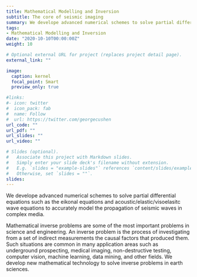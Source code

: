 ```yaml
---
title: Mathematical Modelling and Inversion
subtitle: The core of seismic imaging
summary: We develope advanced numerical schemes to solve partial differential equations such as the eikonal equations and acoustic/elastic/visoelasitc wave equations to accurately model the propagation of seismic waves in complex media.
tags:
- Mathematical Modelling and Inversion
date: "2020-10-10T00:00:00Z"
weight: 10

# Optional external URL for project (replaces project detail page).
external_link: ""

image:
  caption: kernel
  focal_point: Smart
  preview_only: true

#links:
#- icon: twitter
#  icon_pack: fab
#  name: Follow
#  url: https://twitter.com/georgecushen
url_code: ""
url_pdf: ""
url_slides: ""
url_video: ""

# Slides (optional).
#   Associate this project with Markdown slides.
#   Simply enter your slide deck's filename without extension.
#   E.g. `slides = "example-slides"` references `content/slides/example-slides.md`.
#   Otherwise, set `slides = ""`.
slides:
---
```


We develope advanced numerical schemes to solve partial differential equations such as the eikonal equations and acoustic/elastic/visoelasitc wave equations to accurately model the propagation of seismic waves in complex media.

Mathematical inverse problems are some of the most important problems in science and engineering. An inverse problem is the process of investigating from a set of indirect measurements the causal factors that produced them. Such situations are common in many application areas such as underground prospecting, medical imaging, non-destructive testing, computer vision, machine learning, data mining, and other fields. We develop new mathematical technology to solve inverse problems in earth sciences.

